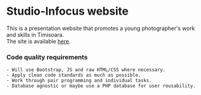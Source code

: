 # Studio-Infocus website
This is a presentation website that promotes a young photographer's work and skills in Timisoara.<br>
The site is available [here](https://studioinfocus.ro/).


### Code quality requirements
```
- Will use Bootstrap, JS and raw HTML/CSS where necessary.
- Apply clean code standards as much as possible.
- Work through pair programming and individual tasks.
- Database agnostic or maybe use a PHP database for user reusability.
```
